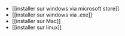* [[installer sur windows via microsoft store]]
* [[installer sur windows via .exe]]
* [[installer sur Mac]]
* [[installer sur linux]]